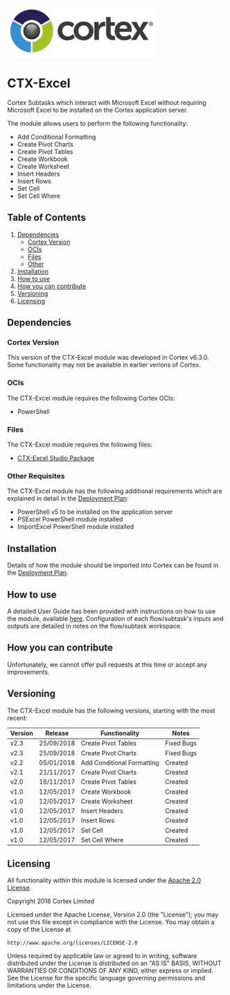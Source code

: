 <a href="https://www.cortex-ia.com/" target="_blank"><img src="https://github.com/CortexIATest/CTXImages/blob/master/Cortex-350-120.png" alt="Welcome to Cortex!" width="350" height="120" border="0"></a>

# CTX-Excel
Cortex Subtasks which interact with Microsoft Excel without requiring Microsoft Excel to be installed on the Cortex application server.

The module allows users to perform the following functionality:
* Add Conditional Formatting
* Create Pivot Charts
* Create Pivot Tables
* Create Workbook
* Create Worksheet
* Insert Headers
* Insert Rows
* Set Cell
* Set Cell Where


## Table of Contents
1) [Dependencies](#dependencies)
    * [Cortex Version](#cortex-version)
    * [OCIs](#ocis)
    * [Files](#files)
    * [Other](#other)
1) [Installation](#installation)
1) [How to use](#how-to-use)
1) [How you can contribute](#how-you-can-contribute)
1) [Versioning](#versioning)
1) [Licensing](#licensing)

## Dependencies
### Cortex Version
This version of the CTX-Excel module was developed in Cortex v6.3.0. Some functionality may not be available in earlier verions of Cortex.

### OCIs
The CTX-Excel module requires the following Cortex OCIs:
* PowerShell

### Files
The CTX-Excel module requires the following files:
* [CTX-Excel Studio Package]()

### Other Requisites
The CTX-Excel module has the following additional requirements which are explained in detail in the [Deployment Plan]():
* PowerShell v5 to be installed on the application server
* PSExcel PowerShell module installed
* ImportExcel PowerShell module installed

## Installation
Details of how the module should be imported into Cortex can be found in the [Deployment Plan]().

## How to use
A detailed User Guide has been provided with instructions on how to use the module, available [here](). Configuration of each flow/subtask's inputs and outputs are detailed in notes on the flow/subtask workspace.

## How you can contribute
Unfortunately, we cannot offer pull requests at this time or accept any improvements.

## Versioning
The CTX-Excel module has the following versions, starting with the most recent:

Version | Release | Functionality | Notes
------------ | ------------- | ----------- | -----------
v2.3 | 25/09/2018 | Create Pivot Tables | Fixed Bugs
v2.3 | 25/09/2018 | Create Pivot Charts | Fixed Bugs
v2.2 | 05/01/2018 | Add Conditional Formatting | Created
v2.1 | 21/11/2017 | Create Pivot Charts | Created
v2.0 | 16/11/2017 | Create Pivot Tables | Created
v1.0 | 12/05/2017 | Create Workbook | Created
v1.0 | 12/05/2017 | Create Worksheet | Created
v1.0 | 12/05/2017 | Insert Headers | Created
v1.0 | 12/05/2017 | Insert Rows | Created
v1.0 | 12/05/2017 | Set Cell | Created
v1.0 | 12/05/2017 | Set Cell Where | Created

## Licensing
All functionality within this module is licensed under the [Apache 2.0 License](https://www.apache.org/licenses/LICENSE-2.0).

Copyright 2018 Cortex Limited

Licensed under the Apache License, Version 2.0 (the "License");
you may not use this file except in compliance with the License.
You may obtain a copy of the License at

    http://www.apache.org/licenses/LICENSE-2.0

Unless required by applicable law or agreed to in writing, software
distributed under the License is distributed on an "AS IS" BASIS,
WITHOUT WARRANTIES OR CONDITIONS OF ANY KIND, either express or implied.
See the License for the specific language governing permissions and
limitations under the License.
